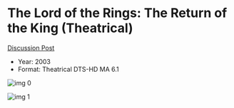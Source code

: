 # The Lord of the Rings: The Return of the King (Theatrical)

[Discussion Post](https://www.avsforum.com/threads/bass-eq-for-filtered-movies.2995212/post-59398192)

* Year: 2003
* Format: Theatrical DTS-HD MA 6.1

![img 0](https://i.imgur.com/wiZjpcz.jpg)

![img 1](https://i.imgur.com/WCmowq1.png)

